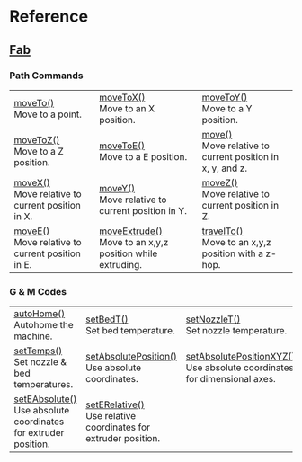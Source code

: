 # Reference

## <a href="reference-pages/fab">Fab</a>
<!-- template for adding new doc items  -->
<!--
<tr>
    <td>

    </td>
    <td>
    
    </td>
    <td>
    
    </td>
</tr>
-->

### Path Commands

<table>
  <tbody>
    <tr>
      <td>
        <a href="reference-pages/moveTo" class="ref-item">moveTo()</a><br>
        <span class="ref-info">Move to a point.</span>  
      </td>
      <td>
        <a href="reference-pages/moveToX" class="ref-item">moveToX()</a><br>
        <span class="ref-info">Move to an X position.</span>
      </td>
      <td>
        <a href="reference-pages/moveToY" class="ref-item">moveToY()</a><br>
        <span class="ref-info">Move to a Y position.</span>
      </td>
    </tr>
    <tr>
      <td>
        <a href="reference-pages/moveToZ" class="ref-item">moveToZ()</a><br>
        <span class="ref-info">Move to a Z position.</span>
      </td>
      <td>
        <a href="reference-pages/moveToE" class="ref-item">moveToE()</a><br>
        <span class="ref-info">Move to a E position.</span> 
      </td>
      <td>
        <a href="reference-pages/move" class="ref-item">move()</a><br>
        <span class="ref-info">Move relative to current position in x, y, and z.</span>
      </td>
    </tr>
    <tr>
      <td>
        <a href="reference-pages/moveX" class="ref-item">moveX()</a><br>
        <span class="ref-info">Move relative to current position in X.</span></td>
      <td>
        <a href="reference-pages/moveY" class="ref-item">moveY()</a><br>
        <span class="ref-info">Move relative to current position in Y.</span>
      </td>
      <td>
        <a href="reference-pages/moveZ" class="ref-item">moveZ()</a><br>
        <span class="ref-info">Move relative to current position in Z.</span>
      </td>
    </tr>
    <tr>
      <td>
        <a href="reference-pages/moveE" class="ref-item">moveE()</a><br>
        <span class="ref-info">Move relative to current position in E.</span>
      </td>
      <td>
        <a href="reference-pages/moveExtrude" class="ref-item">moveExtrude()</a><br>
        <span class="ref-info">Move to an x,y,z position while extruding.</span>        
      </td>
      <td>
        <a href="reference-pages/travelTo" class="ref-item">travelTo()</a><br>
        <span class="ref-info">Move to an x,y,z position with a z-hop.</span>
      </td>
    </tr>
  </tbody>
</table>

### G & M Codes

<table>
  <tbody>
    <tr>
        <td>
            <a href="reference-pages/autohome" class="ref-item">autoHome()</a><br>
            <span class="ref-info">Autohome the machine.</span>
        </td>
        <td>
            <a href="reference-pages/setBedT" class="ref-item">setBedT()</a><br>
            <span class="ref-info">Set bed temperature.</span>
        </td>
        <td>
            <a href="reference-pages/setNozzleT" class="ref-item">setNozzleT()</a><br>
            <span class="ref-info">Set nozzle temperature.</span>
        </td>
    </tr>
    <tr>
        <td>
            <a href="reference-pages/setTemps" class="ref-item">setTemps()</a><br>
            <span class="ref-info">Set nozzle & bed temperatures.</span>
        </td>
        <td>
          <a href="reference-pages/setAbsolutePosition" class="ref-item">setAbsolutePosition()</a><br>
          <span class="ref-info">Use absolute coordinates.</span>
        </td>
        <td>
          <a href="reference-pages/setAbsolutePositionXYZ" class="ref-item">setAbsolutePositionXYZ()</a><br>
          <span class="ref-info">Use absolute coordinates for dimensional axes.</span>
        </td>
    </tr>
    <tr>
        <td>
            <a href="reference-pages/setEAbsolute" class="ref-item">setEAbsolute()</a><br>
            <span class="ref-info">Use absolute coordinates for extruder position.</span>
        </td>
        <td>
          <a href="reference-pages/setERelative" class="ref-item">setERelative()</a><br>
            <span class="ref-info">Use relative coordinates for extruder position.</span>
        </td>
    </tr>
  </tbody>
</table>
